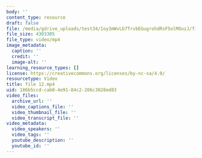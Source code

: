 ```yaml
---
body: ''
content_type: resource
draft: false
file: /media/gdrive_uploads/test34/1oy3mWvLb7TrvbEGugrohdRsF5olMOuzJ/file-12.mp4
file_size: 4303305
file_type: video/mp4
image_metadata:
  caption: ''
  credit: ''
  image-alt: ''
learning_resource_types: []
license: https://creativecommons.org/licenses/by-nc-sa/4.0/
resourcetype: Video
title: file 12.mp4
uid: 186b5ccd-cab0-4e91-84c2-206c3028ed83
video_files:
  archive_url: ''
  video_captions_file: ''
  video_thumbnail_file: ''
  video_transcript_file: ''
video_metadata:
  video_speakers: ''
  video_tags: ''
  youtube_description: ''
  youtube_id: ''
---
```


